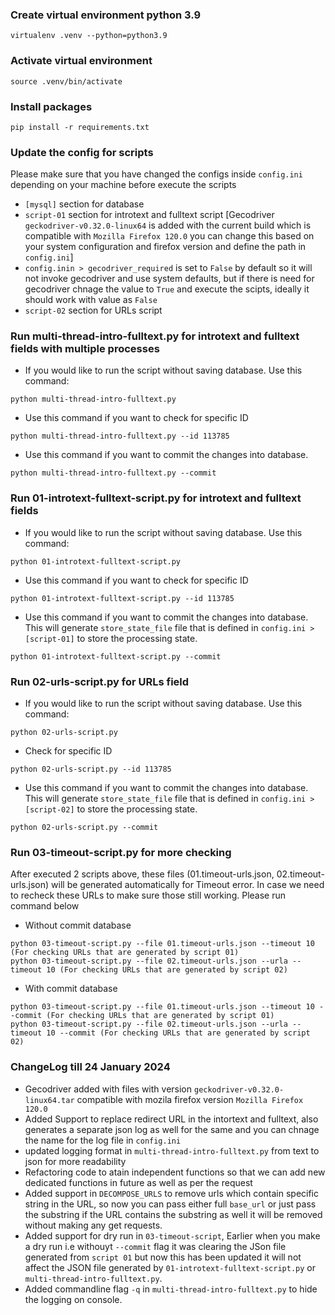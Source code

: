 ### Create virtual environment python 3.9
```
virtualenv .venv --python=python3.9
```

### Activate virtual environment
```
source .venv/bin/activate
```

### Install packages
```
pip install -r requirements.txt
```

### Update the config for scripts
Please make sure that you have changed the configs inside `config.ini` depending on your machine before execute the scripts
- `[mysql]` section for database
- `script-01` section for introtext and fulltext script [Gecodriver `geckodriver-v0.32.0-linux64` is added with the current build which is compatible with `Mozilla Firefox 120.0` you can change this based on your system configuration and firefox version and define the path in `config.ini`]
- `config.inin > gecodriver_required` is set to `False` by default so it will not invoke gecodriver and use system defaults, but if there is need for gecodriver chnage the value to `True` and execute the scipts, ideally it should work with value as `False`
- `script-02` section for URLs script

### Run multi-thread-intro-fulltext.py for introtext and fulltext fields with multiple processes
- If you would like to run the script without saving database. Use this command:
```
python multi-thread-intro-fulltext.py
```
- Use this command if you want to check for specific ID
```
python multi-thread-intro-fulltext.py --id 113785
```
- Use this command if you want to commit the changes into database.
```
python multi-thread-intro-fulltext.py --commit
```

### Run 01-introtext-fulltext-script.py for introtext and fulltext fields
- If you would like to run the script without saving database. Use this command:
```
python 01-introtext-fulltext-script.py
```
- Use this command if you want to check for specific ID
```
python 01-introtext-fulltext-script.py --id 113785
```
- Use this command if you want to commit the changes into database. This will generate `store_state_file` file that is defined in `config.ini > [script-01]` to store the processing state.
```
python 01-introtext-fulltext-script.py --commit
```

### Run 02-urls-script.py for URLs field
- If you would like to run the script without saving database. Use this command:
```
python 02-urls-script.py
```
- Check for specific ID
```
python 02-urls-script.py --id 113785
```
- Use this command if you want to commit the changes into database. This will generate `store_state_file` file that is defined in `config.ini > [script-02]` to store the processing state.
```
python 02-urls-script.py --commit
```

### Run 03-timeout-script.py for more checking
After executed 2 scripts above, these files (01.timeout-urls.json, 02.timeout-urls.json) will be generated automatically for Timeout error. In case we need to recheck these URLs to make sure those still working. Please run command below

- Without commit database
```
python 03-timeout-script.py --file 01.timeout-urls.json --timeout 10 (For checking URLs that are generated by script 01)
python 03-timeout-script.py --file 02.timeout-urls.json --urla --timeout 10 (For checking URLs that are generated by script 02)
```

- With commit database
```
python 03-timeout-script.py --file 01.timeout-urls.json --timeout 10 --commit (For checking URLs that are generated by script 01)
python 03-timeout-script.py --file 02.timeout-urls.json --urla --timeout 10 --commit (For checking URLs that are generated by script 02)
```


### ChangeLog till 24 January 2024

- Gecodriver added with files with version `geckodriver-v0.32.0-linux64.tar` compatible with mozila firefox version `Mozilla Firefox 120.0`
- Added Support to replace redirect URL in the intortext and fulltext, also generates a separate json log as well for the same and you can chnage the name for the log file in `config.ini`
- updated logging format in `multi-thread-intro-fulltext.py` from text to json for more readability
- Refactoring code to atain independent functions so that we can add new dedicated functions in future as well as per the request
- Added support in `DECOMPOSE_URLS` to remove urls which contain specific string in the URL, so now you can pass either full `base_url` or just pass the substring if the URL contains the substring as well it will be removed without making any get requests.
- Added support for dry run in `03-timeout-script`, Earlier when you make a dry run i.e withouyt `--commit` flag it was clearing the JSon file generated from `script 01` but now this has been updated it will not affect the JSON file generated by `01-introtext-fulltext-script.py` or `multi-thread-intro-fulltext.py`.
- Added commandline flag `-q` in `multi-thread-intro-fulltext.py` to hide the logging on console.
